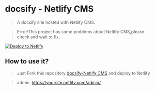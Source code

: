 # docsify - Netlify CMS

> A docsify site hosted with Netlify CMS.

> Error!This project has some problems about Netlify CMS,please check and wait to fix.

<!-- Markdown snippet -->
[![Deploy to Netlify](https://www.netlify.com/img/deploy/button.svg)](https://app.netlify.com/start/deploy?repository=https://github.com/DemoMacro/docsify-NetlifyCMS/)


## How to use it?

> Just Fork this repository [docsify-Netlify CMS](https://github.com/DemoMacro/docsify-NetlifyCMS) and deploy to Netlify

> admin: https://yoursite.netlify.com/admin/